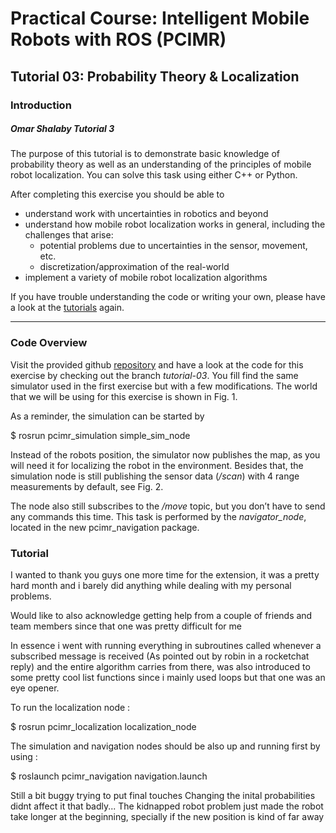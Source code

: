 # Practical Course: Intelligent Mobile Robots with ROS (PCIMR)

## Tutorial 03: Probability Theory & Localization

### Introduction

##### Omar Shalaby Tutorial 3

The purpose of this tutorial is to demonstrate basic knowledge of probability theory as well as an understanding of the principles of mobile robot localization. You can solve this task using either C++ or Python.

After completing this exercise you should be able to
- understand work with uncertainties in robotics and beyond
- understand how mobile robot localization works in general, including the challenges that arise:
  - potential problems due to uncertainties in the sensor, movement, etc.
  - discretization/approximation of the real-world
- implement a variety of mobile robot localization algorithms

If you have trouble understanding the code or writing your own, please have a look at the [tutorials](http://wiki.ros.org/ROS/Tutorials) again.



---
### Code Overview


Visit the provided github [repository]() and have a look at the code for this exercise by checking out the branch *tutorial-03*. You fill find the same simulator used in the first exercise but with a few modifications. The world that we will be using for this exercise is shown in Fig. 1.

As a reminder, the simulation can be started by


   $ rosrun pcimr_simulation simple_sim_node
   


Instead of the robots position, the simulator now publishes the map, as you will need it for localizing the robot in the environment. Besides that, the simulation node is still publishing the sensor data (*/scan*) with 4 range measurements by default, see Fig. 2. 

The node also still subscribes to the */move* topic, but you don’t have to send any commands this time. This task is performed by the *navigator_node*, located in the new pcimr_navigation package. 


### Tutorial

I wanted to thank you guys one more time for the extension, it was a pretty hard month and i barely did anything while dealing with my personal problems.

Would like to also acknowledge getting help from a couple of friends and team members since that one was pretty difficult for me

In essence i went with running everything in subroutines called whenever a subscribed message is received (As pointed out by robin in a rocketchat reply) and the entire algorithm carries from there, was also introduced to some pretty cool list functions since i mainly used loops but that one was an eye opener.

To run the localization node :



 $ rosrun pcimr_localization localization_node 



The simulation and navigation nodes should be also up and running first by using :



 $ roslaunch pcimr_navigation navigation.launch




Still a bit buggy trying to put final touches 
Changing the inital probabilities didnt affect it that badly...
The kidnapped robot problem just made the robot take longer at the beginning, specially if the new position is kind of far away
